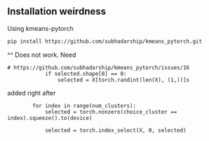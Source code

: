 ## Installation weirdness
Using kmeans-pytorch
```bash
pip install https://github.com/subhadarship/kmeans_pytorch.git
```
^^ Does not work. Need
```
# https://github.com/subhadarship/kmeans_pytorch/issues/16
            if selected.shape[0] == 0:
                selected = X[torch.randint(len(X), (1,))]s
```
added right after
```
        for index in range(num_clusters):
            selected = torch.nonzero(choice_cluster == index).squeeze().to(device)

            selected = torch.index_select(X, 0, selected)

```
